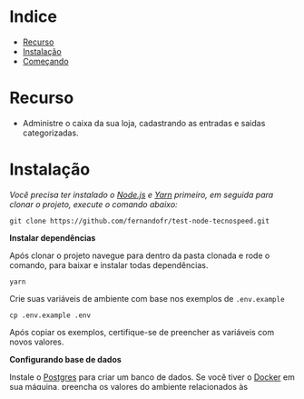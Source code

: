 # Indice

* [Recurso](#recurso)
* [Instalação](#instalação)
* [Começando](#começando)

# Recurso

* Administre o caixa da sua loja, cadastrando as entradas e saidas categorizadas.

# Instalação

*Você precisa ter instalado o [Node.js](https://nodejs.org/en/download/) e [Yarn](https://yarnpkg.com/) primeiro, em seguida para clonar o projeto, execute o comando abaixo:*

```git clone https://github.com/fernandofr/test-node-tecnospeed.git```

**Instalar dependências**

Após clonar o projeto navegue para dentro da pasta clonada e rode o comando, para baixar e instalar todas dependências.

```yarn```

Crie suas variáveis ​​de ambiente com base nos exemplos de ```.env.example```

```cp .env.example .env```

Após copiar os exemplos, certifique-se de preencher as variáveis ​​com novos valores.

**Configurando base de dados**

Instale o [Postgres](https://www.postgresql.org/) para criar um banco de dados.
Se você tiver o [Docker](https://www.docker.com/) em sua máquina, preencha os valores do ambiente relacionados às configurações do banco de dados e execute os seguintes comandos para criar um contêiner do postgres.

```docker-compose up```

> [Clique aqui para ver o modelo do banco de dados](https://dbdiagram.io/d/5ecc369139d18f5553ffbe12)

# Começando

Após ter o banco criado e condigurado o arquivo `.env`. Execute o comando abaixo para criar as migrations.

```yarn typeorm migration:run```

Após ter criado as migrations, execute o comando abaixo para iniciar o aplicativo em ambiente de desenvolvimento.

```yarn dev:server```

para rodar os testes, rode o comanda abaixo:

```yarn test```

### Rotas da aplicação

Agora que a api esta rodando é possivel consultar as rota.

#### Users
- **`POST /users`**: A rota deve receber `email` e `password` dentro do corpo da requisição. Ao cadastrar um novo usuário, ela deve ser armazenada dentro do seu banco de dados, possuindo os campos `id`, `email`, `password`, `created_at`, `updated_at`.

```json
{
  "id": "uuid",
  "email": "teste@teste.com.br",
  "created_at": "2020-05-27T04:05:36.367Z",
  "updated_at": "2020-05-27T04:05:36.367Z"
}
```

#### sessions
- **`POST /session`**: A rota deve receber `email` e `password` dentro do corpo da requisição. Ao solicitar o token de acesso para poder cadastrar as movimentações, será retornado um objeto o campo `user` que também é um objeto contendo o `id` e `email` do usuario, e o campo com o `token`.

```json
{
  "user": {
    "id": "uuid",
    "email": "teste@teste.com.br"
  },
  "token": "JWT"
}
```

#### Categorys
- **`POST /categorys`**: A rota deve receber um `title` dentro do corpo da requisição. Ao cadastrar uma nova categoria, ela deve ser armazenada dentro do seu banco de dados, possuindo os campos `id`, `email`, `password`, `created_at`, `updated_at`.

```json
{
  "id": "uuid",
  "title": "Alimentação",
  "created_at": "2020-05-27T04:05:36.367Z",
  "updated_at": "2020-05-27T04:05:36.367Z"
}
```

- **`GET /categorys`**: Esta rota deve retornar uma listagem com todas as categorias cadastradas. Essa rota deve retornar um array com o seguinte formato:

```json
[
  {
    "id": "uuid",
    "title": "Alimentação"
  },
  {
    "id": "uuid",
    "title": "Freelance"
  }
]
```

#### Transactions

Para utilizar a rota de `transactions` é necessario estar autenticado na aplicação. Para isto é preciso com o usuário criado solicitar o `token` utilizando a rota de `session`. E informar o `token` no header da requisição.

**Dica**: Após ter o token, no insomnia entre na aba authentication, escolha `Bearer Token` e informe o token. Se preferir no insomnia é possivel definir variáveis https://support.insomnia.rest/article/18-environment-variables **

- **`POST /transactions`**: A rota deve receber `title`, `value`, `type`, e `category` dentro do corpo da requisição, sendo o `type` o tipo do lançamento, que deve ser `entrada` ou `saida`. Ao cadastrar uma nova transação, ela deve ser armazenada dentro do seu banco de dados, possuindo os campos `id`, `title`, `value`, `type`, `category_id`, `created_at`, `updated_at`.

```json
{
  "id": "uuid",
  "title": "Salário",
  "value": 3000,
  "type": "entrada",
  "category_id": "uuid",
  "created_at": "2020-05-27T04:06:55.922Z",
  "updated_at": "2020-05-27T04:06:55.922Z"
}
```

- **`GET /transactions`**: Essa rota deve retornar uma listagem com todas as transações cadastradas, junto com o valor total da soma de entradas e saida. Essa rota deve retornar um objeto o seguinte formato:

```json
{
  "total": 2950,
  "transactions": [
    {
      "id": "uuid",
      "title": "Café da tarde",
      "type": "saida",
      "value": "50",
      "created_at": "2020-05-27T04:06:31.498Z",
      "category": {
        "id": "uuid",
        "title": "Alimentação"
      }
    },
    {
      "id": "uuid",
      "title": "Salário",
      "type": "entrada",
      "value": "3000",
      "category_id": "uuid",
      "created_at": "2020-05-27T04:06:55.922Z",
      "category": {
        "id": "uuid",
        "title": "Freelance"
      }
    }
  ]
}
```
- **`DELETE /transactions/:id`**: A rota deve deletar uma transação com o `id` presente nos parâmetros da rota;

### Testando api

Para testar a api recomendo utilizar o [Insomnia](https://insomnia.rest/) que é um cliente http que nos permite fazer requisições na api `Get`, `Post`, `Delete`, `Put`. E é bem simples de ser utilizado. Caso utilize um sistema 32 bits recomendo utilizar o [Postman](https://www.postman.com/).

Após baixar o insomnia, import o arquivo `insomnia.json` que esta na raiz do projeto. Este arquivo possui as rotas cadastradas para facilitar o teste na api.
Caso tenha duvida de como fazer consulte https://support.insomnia.rest/article/52-importing-and-exporting-data.
